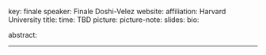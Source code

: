 key: finale
speaker: Finale Doshi-Velez
website: 
affiliation: Harvard University
title: 
time: TBD
picture: 
picture-note:
slides: 
bio: 

abstract: 

---
